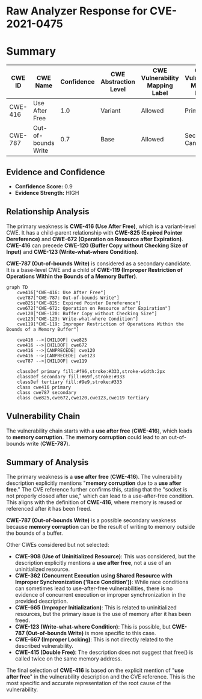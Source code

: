 # Raw Analyzer Response for CVE-2021-0475

# Summary
| CWE ID | CWE Name | Confidence | CWE Abstraction Level | CWE Vulnerability Mapping Label | CWE-Vulnerability Mapping Notes |
|---|---|---|---|---|---|
| CWE-416 | Use After Free | 1.0 | Variant | Allowed | Primary CWE |
| CWE-787 | Out-of-bounds Write | 0.7 | Base | Allowed | Secondary Candidate |

## Evidence and Confidence

*   **Confidence Score:** 0.9
*   **Evidence Strength:** HIGH

## Relationship Analysis
The primary weakness is **CWE-416 (Use After Free)**, which is a variant-level CWE. It has a child-parent relationship with **CWE-825 (Expired Pointer Dereference)** and **CWE-672 (Operation on Resource after Expiration)**. **CWE-416** can precede **CWE-120 (Buffer Copy without Checking Size of Input)** and **CWE-123 (Write-what-where Condition)**.

**CWE-787 (Out-of-bounds Write)** is considered as a secondary candidate. It is a base-level CWE and a child of **CWE-119 (Improper Restriction of Operations Within the Bounds of a Memory Buffer)**.

```mermaid
graph TD
    cwe416["CWE-416: Use After Free"]
    cwe787["CWE-787: Out-of-bounds Write"]
    cwe825["CWE-825: Expired Pointer Dereference"]
    cwe672["CWE-672: Operation on Resource after Expiration"]
    cwe120["CWE-120: Buffer Copy without Checking Size"]
    cwe123["CWE-123: Write-what-where Condition"]
    cwe119["CWE-119: Improper Restriction of Operations Within the Bounds of a Memory Buffer"]

    cwe416 -->|CHILDOF| cwe825
    cwe416 -->|CHILDOF| cwe672
    cwe416 -->|CANPRECEDE| cwe120
    cwe416 -->|CANPRECEDE| cwe123
    cwe787 -->|CHILDOF| cwe119
    
    classDef primary fill:#f96,stroke:#333,stroke-width:2px
    classDef secondary fill:#69f,stroke:#333
    classDef tertiary fill:#9e9,stroke:#333
    class cwe416 primary
    class cwe787 secondary
    class cwe825,cwe672,cwe120,cwe123,cwe119 tertiary
```

## Vulnerability Chain
The vulnerability chain starts with a **use after free** (**CWE-416**), which leads to **memory corruption**. The **memory corruption** could lead to an out-of-bounds write (**CWE-787**).

## Summary of Analysis
The primary weakness is a **use after free** (**CWE-416**). The vulnerability description explicitly mentions "**memory corruption** due to a **use after free**." The CVE reference further confirms this, stating that the "socket is not properly closed after use," which can lead to a use-after-free condition. This aligns with the definition of **CWE-416**, where memory is reused or referenced after it has been freed.

**CWE-787 (Out-of-bounds Write)** is a possible secondary weakness because **memory corruption** can be the result of writing to memory outside the bounds of a buffer.

Other CWEs considered but not selected:

*   **CWE-908 (Use of Uninitialized Resource)**: This was considered, but the description explicitly mentions a **use after free**, not a use of an uninitialized resource.
*   **CWE-362 (Concurrent Execution using Shared Resource with Improper Synchronization ('Race Condition'))**: While race conditions can sometimes lead to use-after-free vulnerabilities, there is no evidence of concurrent execution or improper synchronization in the provided description.
*   **CWE-665 (Improper Initialization)**: This is related to uninitialized resources, but the primary issue is the use of memory after it has been freed.
*   **CWE-123 (Write-what-where Condition)**: This is possible, but **CWE-787 (Out-of-bounds Write)** is more specific to this case.
*   **CWE-667 (Improper Locking)**: This is not directly related to the described vulnerability.
*   **CWE-415 (Double Free)**: The description does not suggest that free() is called twice on the same memory address.

The final selection of **CWE-416** is based on the explicit mention of "**use after free**" in the vulnerability description and the CVE reference. This is the most specific and accurate representation of the root cause of the vulnerability.